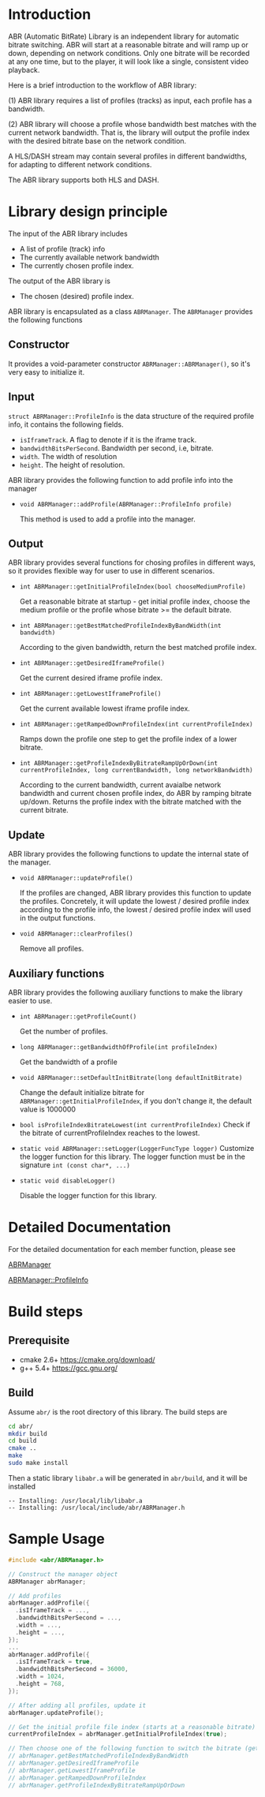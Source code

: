 # Introduction

ABR (Automatic BitRate) Library is an independent library for automatic bitrate switching. ABR will start at a reasonable bitrate and will ramp up or down, depending on network conditions.  Only one bitrate will be recorded at any one time, but to the player, it will look like a single, consistent video playback.

Here is a brief introduction to the workflow of ABR library:

(1) ABR library requires a list of profiles (tracks) as input, each profile has a bandwidth.

(2) ABR library will choose a profile whose bandwidth best matches with the current network bandwidth. That is, the library will output the profile index with the desired bitrate base on the network condition.

A HLS/DASH stream may contain several profiles in different bandwidths, for adapting to different network conditions.

The ABR library supports both HLS and DASH.

# Library design principle

The input of the ABR library includes

- A list of profile (track) info
- The currently available network bandwidth
- The currently chosen profile index.

The output of the ABR library is
- The chosen (desired) profile index.

ABR library is encapsulated as a class `ABRManager`. The `ABRManager` provides the following functions

## Constructor

It provides a void-parameter constructor `ABRManager::ABRManager()`, so it's very easy to initialize it.

## Input

`struct ABRManager::ProfileInfo` is the data structure of the required profile info, it contains the following fields.

- `isIframeTrack`. A flag to denote if it is the iframe track.
- `bandwidthBitsPerSecond`. Bandwidth per second, i.e, bitrate.
- `width`. The width of resolution
- `height`. The height of resolution.

ABR library provides the following function to add profile info into the manager

- `void ABRManager::addProfile(ABRManager::ProfileInfo profile)`

  This method is used to add a profile into the manager.

## Output

ABR library provides several functions for chosing profiles in different ways, so it provides flexible way for user to use in different scenarios. 

- `int ABRManager::getInitialProfileIndex(bool chooseMediumProfile)`

  Get a reasonable bitrate at startup - get initial profile index, choose the medium profile or the profile whose bitrate >= the default bitrate.

- `int ABRManager::getBestMatchedProfileIndexByBandWidth(int bandwidth)`

  According to the given bandwidth, return the best matched profile index.

- `int ABRManager::getDesiredIframeProfile()`

  Get the current desired iframe profile index.

- `int ABRManager::getLowestIframeProfile()`

  Get the current available lowest iframe profile index.

- `int ABRManager::getRampedDownProfileIndex(int currentProfileIndex)`

  Ramps down the profile one step to get the profile index of a lower bitrate.

- `int ABRManager::getProfileIndexByBitrateRampUpOrDown(int currentProfileIndex, long currentBandwidth, long networkBandwidth)`

  According to the current bandwidth, current avaialbe network bandwidth and current chosen profile index, do ABR by ramping bitrate up/down. Returns the profile index with the bitrate matched with the current bitrate.

## Update

ABR library provides the following functions to update the internal state of the manager.

- `void ABRManager::updateProfile()`

  If the profiles are changed, ABR library provides this function to update the profiles. Concretely, it will update the lowest / desired profile index according to the profile info, the lowest / desired profile index will used in the output functions.

- `void ABRManager::clearProfiles()`

  Remove all profiles.

## Auxiliary functions

ABR library provides the following auxiliary functions to make the library easier to use.
- `int ABRManager::getProfileCount()`

  Get the number of profiles.

- `long ABRManager::getBandwidthOfProfile(int profileIndex)`

  Get the bandwidth of a profile

- `void ABRManager::setDefaultInitBitrate(long defaultInitBitrate)`

  Change the default initialize bitrate for `ABRManager::getInitialProfileIndex`, if you don't change it, the default value is 1000000

- `bool isProfileIndexBitrateLowest(int currentProfileIndex)`
  Check if the bitrate of currentProfileIndex reaches to the lowest.

- `static void ABRManager::setLogger(LoggerFuncType logger)`
  Customize the logger function for this library. The logger function must be in the signature `int (const char*, ...)`

- `static void disableLogger()`

  Disable the logger function for this library.

# Detailed Documentation

For the detailed documentation for each member function, please see

[ABRManager](html/class_a_b_r_manager.html)

[ABRManager::ProfileInfo](html/struct_a_b_r_manager_1_1_profile_info.html)

# Build steps

## Prerequisite

- cmake 2.6+ https://cmake.org/download/
- g++ 5.4+ https://gcc.gnu.org/

## Build

Assume `abr/` is the root directory of this library. The build steps are

```sh
cd abr/
mkdir build
cd build
cmake ..
make
sudo make install
```

Then a static library `libabr.a` will be generated in `abr/build`, and it will be installed
```
-- Installing: /usr/local/lib/libabr.a
-- Installing: /usr/local/include/abr/ABRManager.h
```

# Sample Usage

```cpp
#include <abr/ABRManager.h>

// Construct the manager object
ABRManager abrManager; 

// Add profiles
abrManager.addProfile({
  .isIframeTrack = ...,
  .bandwidthBitsPerSecond = ...,
  .width = ...,
  .height = ...,
});
...
abrManager.addProfile({
  .isIframeTrack = true,
  .bandwidthBitsPerSecond = 36000,
  .width = 1024,
  .height = 768,
});

// After adding all profiles, update it
abrManager.updateProfile();

// Get the initial profile file index (starts at a reasonable bitrate)
currentProfileIndex = abrManager.getInitialProfileIndex(true);

// Then choose one of the following function to switch the bitrate (get the profile index).
// abrManager.getBestMatchedProfileIndexByBandWidth
// abrManager.getDesiredIframeProfile
// abrManager.getLowestIframeProfile
// abrManager.getRampedDownProfileIndex
// abrManager.getProfileIndexByBitrateRampUpOrDown
```